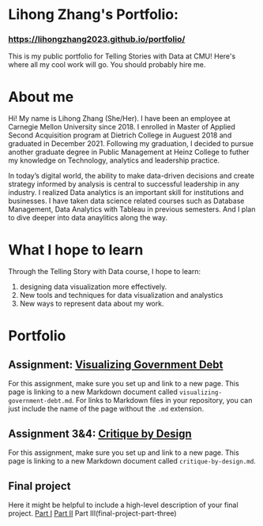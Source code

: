 
# Lihong Zhang's Portfolio: 
### https://lihongzhang2023.github.io/portfolio/

This is my public portfolio for Telling Stories with Data at CMU!  Here's where all my cool work will go.  You should probably hire me. 

# About me
Hi!  My name is Lihong Zhang (She/Her). I have been an employee at Carnegie Mellon University since 2018. I enrolled in Master of Applied Second Acquisition program at Dietrich College in Auguest 2018 and graduated in December 2021. Following my graduation, I decided to pursue another graduate degree in Public Management at Heinz College to futher my knowledge on Technology, analytics and leadership practice.

In today’s digital world, the ability to make data-driven decisions and create strategy informed by analysis is central to successful leadership in any industry. I realized Data analytics is an important skill for institutions and businesses. I have taken data science related courses such as Database Management, Data Analytics with Tableau in previous semesters. And I plan to dive deeper into data anaylitics along the way.

# What I hope to learn
Through the Telling Story with Data course, I hope to learn:
1. designing data visualization more effectively.
2. New tools and techniques for data visualization and analystics
3. New ways to represent data about my work.
   

# Portfolio



## Assignment: [Visualizing Government Debt](visualizing-government-debt)
For this assignment, make sure you set up and link to a new page.  This page is linking to a new Markdown document called `visualizing-government-debt.md`.  For links to Markdown files in your repository, you can just include the name of the page without the `.md` extension. 

## Assignment 3&4: [Critique by Design](critique-by-design)
For this assignment, make sure you set up and link to a new page.  This page is linking to a new Markdown document called `critique-by-design.md`.  

## Final project
Here it might be helpful to include a high-level description of your final project. 
[Part I](final-project-part-one)
[Part II](final-project-part-two)
Part III(final-project-part-three)

